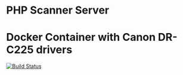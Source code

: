 # PHP Scanner Server
# Docker Container with Canon DR-C225 drivers

[![Build Status](https://apps.landry.me/jenkins/job/PHP-Scanner-Server/badge/icon)](https://apps.landry.me/jenkins/job/PHP-Scanner-Server/)
